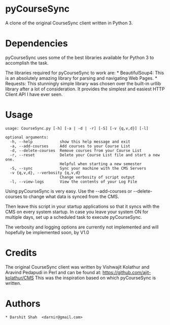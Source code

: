 pyCourseSync
============

A clone of the original CourseSync client written in Python 3.

Dependencies
============

pyCourseSync uses some of the best libraries available for Python 3 to
 accomplish the task.

The libraries required for pyCourseSync to work are:
    * BeautifulSoup4: This is an absolutely amazing library for parsing and
      navigating Web Pages.
    * Requests: This stunningly simple library was chosen over the built-in
      urllib library after a lot of consideration. It provides the simplest and
      easiest HTTP Client API I have ever seen.

Usage
=====

```
usage: CourseSync.py [-h] [-a | -d | -r] [-S] [-v {q,v,d}] [-l]

optional arguments:
  -h, --help            show this help message and exit
  -a, --add-courses     Add courses to your Course List
  -d, --delete-courses  Remove courses from your Course List
  -r, --reset           Delete your Course List file and start a new one.
                        Helpful when starting a new semester
  -S, --sync            Sync your machine with the CMS Servers
  -v {q,v,d}, --verbosity {q,v,d}
                        Change verbosity of script output
  -l, --view-logs       View the contents of your Log File
```

Using pyCourseSync is very easy. Use the --add-courses or --delete-courses to
change what data is synced from the CMS.

Then leave this script in your startup applications so that it syncs with the
CMS on every system startup. In case you leave your system ON for multiple days,
set up a scheduled task to execute pyCourseSync.

The verbosity and logging options are currently not implemented and will
hopefully be implemented soon, by V1.0

Credits
=======

The original CourseSync client was written by Vishwajit Kolathur and Aravind
Pedapudi in Perl and can be found at: https://github.com/ajit-kolathur/CMS
This was the inspiration based on which pyCourseSync is written.

Authors
=======

    * Darshit Shah  <darnir@gmail.com>

